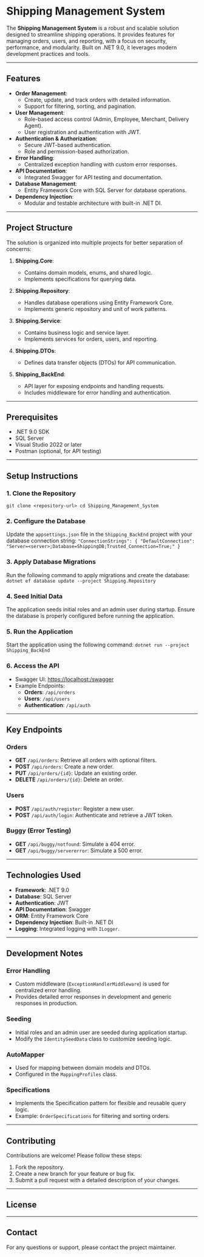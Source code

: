 # Shipping Management System

The **Shipping Management System** is a robust and scalable solution designed to streamline shipping operations. It provides features for managing orders, users, and reporting, with a focus on security, performance, and modularity. Built on .NET 9.0, it leverages modern development practices and tools.

---

## Features
- **Order Management**: 
  - Create, update, and track orders with detailed information.
  - Support for filtering, sorting, and pagination.
- **User Management**: 
  - Role-based access control (Admin, Employee, Merchant, Delivery Agent).
  - User registration and authentication with JWT.
- **Authentication & Authorization**: 
  - Secure JWT-based authentication.
  - Role and permission-based authorization.
- **Error Handling**: 
  - Centralized exception handling with custom error responses.
- **API Documentation**: 
  - Integrated Swagger for API testing and documentation.
- **Database Management**: 
  - Entity Framework Core with SQL Server for database operations.
- **Dependency Injection**: 
  - Modular and testable architecture with built-in .NET DI.

---

## Project Structure
The solution is organized into multiple projects for better separation of concerns:

1. **Shipping.Core**:
   - Contains domain models, enums, and shared logic.
   - Implements specifications for querying data.

2. **Shipping.Repository**:
   - Handles database operations using Entity Framework Core.
   - Implements generic repository and unit of work patterns.

3. **Shipping.Service**:
   - Contains business logic and service layer.
   - Implements services for orders, users, and reporting.

4. **Shipping.DTOs**:
   - Defines data transfer objects (DTOs) for API communication.

5. **Shipping_BackEnd**:
   - API layer for exposing endpoints and handling requests.
   - Includes middleware for error handling and authentication.

---

## Prerequisites
- .NET 9.0 SDK
- SQL Server
- Visual Studio 2022 or later
- Postman (optional, for API testing)

---

## Setup Instructions

### 1. Clone the Repository
`git clone <repository-url> cd Shipping_Management_System`

### 2. Configure the Database
Update the `appsettings.json` file in the `Shipping_BackEnd` project with your database connection string:
`"ConnectionStrings": { "DefaultConnection": "Server=<server>;Database=ShippingDB;Trusted_Connection=True;" }`

### 3. Apply Database Migrations
Run the following command to apply migrations and create the database:
`dotnet ef database update --project Shipping.Repository`

### 4. Seed Initial Data
The application seeds initial roles and an admin user during startup. Ensure the database is properly configured before running the application.

### 5. Run the Application
Start the application using the following command:
`dotnet run --project Shipping_BackEnd`

### 6. Access the API
- Swagger UI: [https://localhost:<port>/swagger](https://localhost:<port>/swagger)
- Example Endpoints:
  - **Orders**: `/api/orders`
  - **Users**: `/api/users`
  - **Authentication**: `/api/auth`

---

## Key Endpoints

### Orders
- **GET** `/api/orders`: Retrieve all orders with optional filters.
- **POST** `/api/orders`: Create a new order.
- **PUT** `/api/orders/{id}`: Update an existing order.
- **DELETE** `/api/orders/{id}`: Delete an order.

### Users
- **POST** `/api/auth/register`: Register a new user.
- **POST** `/api/auth/login`: Authenticate and retrieve a JWT token.

### Buggy (Error Testing)
- **GET** `/api/buggy/notfound`: Simulate a 404 error.
- **GET** `/api/buggy/servererror`: Simulate a 500 error.

---

## Technologies Used
- **Framework**: .NET 9.0
- **Database**: SQL Server
- **Authentication**: JWT
- **API Documentation**: Swagger
- **ORM**: Entity Framework Core
- **Dependency Injection**: Built-in .NET DI
- **Logging**: Integrated logging with `ILogger`.

---

## Development Notes

### Error Handling
- Custom middleware (`ExceptionHandlerMiddleware`) is used for centralized error handling.
- Provides detailed error responses in development and generic responses in production.

### Seeding
- Initial roles and an admin user are seeded during application startup.
- Modify the `IdentitySeedData` class to customize seeding logic.

### AutoMapper
- Used for mapping between domain models and DTOs.
- Configured in the `MappingProfiles` class.

### Specifications
- Implements the Specification pattern for flexible and reusable query logic.
- Example: `OrderSpecifications` for filtering and sorting orders.

---

## Contributing
Contributions are welcome! Please follow these steps:
1. Fork the repository.
2. Create a new branch for your feature or bug fix.
3. Submit a pull request with a detailed description of your changes.

---

## License

---

## Contact
For any questions or support, please contact the project maintainer.


